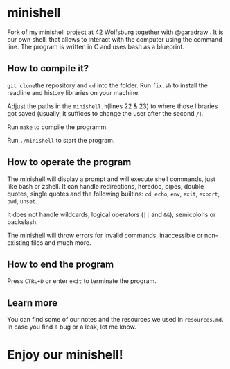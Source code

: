 # minishell

Fork of my minishell project at 42 Wolfsburg together with @garadraw . It is our own shell, that allows to interact with 
the computer using the command line. The program is written in C and uses bash as a blueprint.

## How to compile it?
`git clone`the repository and `cd` into the folder.
Run `fix.sh` to install the readline and history libraries on your machine.

Adjust the paths in the `minishell.h`(lines 22 & 23) to where those libraries got saved (usually, it suffices to change the user after the second `/`).

Run `make` to compile the programm.

Run `./minishell` to start the program.

## How to operate the program
The minishell will display a prompt and will execute shell commands, just like bash or zshell. It can handle redirections, heredoc, pipes, double quotes,
single quotes and the following builtins: `cd`, `echo`, `env`, `exit`, `export`, `pwd`, `unset`.

It does not handle wildcards, logical operators (`||` and `&&`), semicolons or backslash. 

The minishell will throw errors for invalid commands, inaccessible or non-existing files and much more.

## How to end the program
Press `CTRL+D` or enter `exit` to terminate the program.

## Learn more
You can find some of our notes and the resources we used in `resources.md`. In case you find a bug or a leak, let me know. 

# Enjoy our minishell!
